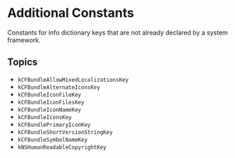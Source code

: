 # Additional Constants

Constants for info dictionary keys that are not already declared by a system framework.


## Topics

- ``kCFBundleAllowMixedLocalizationsKey``
- ``kCFBundleAlternateIconsKey``
- ``kCFBundleIconFileKey``
- ``kCFBundleIconFilesKey``
- ``kCFBundleIconNameKey``
- ``kCFBundleIconsKey``
- ``kCFBundlePrimaryIconKey``
- ``kCFBundleShortVersionStringKey``
- ``kCFBundleSymbolNameKey``
- ``kNSHumanReadableCopyrightKey``
